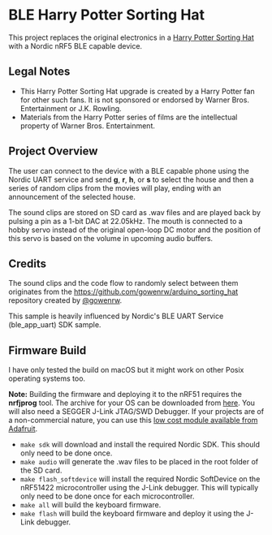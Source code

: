 # BLE Harry Potter Sorting Hat
This project replaces the original electronics in a [Harry Potter Sorting Hat](https://www.barnesandnoble.com/w/home-gift-harry-potter-sorting-hat/30008992) with a Nordic nRF5 BLE capable device.


## Legal Notes
* This Harry Potter Sorting Hat upgrade is created by a Harry Potter fan for other such fans. It is not sponsored or endorsed by Warner Bros. Entertainment or J.K. Rowling.
* Materials from the Harry Potter series of films are the intellectual property of Warner Bros. Entertainment.


## Project Overview
The user can connect to the device with a BLE capable phone using the Nordic UART service and send **g**, **r**, **h**, or **s** to select the house and then a series of random clips from the movies will play, ending with an announcement of the selected house.

The sound clips are stored on SD card as .wav files and are played back by pulsing a pin as a 1-bit DAC at 22.05kHz. The mouth is connected to a hobby servo instead of the original open-loop DC motor and the position of this servo is based on the volume in upcoming audio buffers.

## Credits
The sound clips and the code flow to randomly select between them originates from the https://github.com/gowenrw/arduino_sorting_hat repository created by [@gowenrw](https://github.com/gowenrw).

This sample is heavily influenced by Nordic's BLE UART Service (ble_app_uart) SDK sample.


## Firmware Build
I have only tested the build on macOS but it might work on other Posix operating systems too.

**Note:** Building the firmware and deploying it to the nRF51 requires the **nrfjprog** tool. The archive for your OS can be downloaded from [here](https://www.nordicsemi.com/Software-and-Tools/Development-Tools/nRF5-Command-Line-Tools). You will also need a SEGGER J-Link JTAG/SWD Debugger. If your projects are of a non-commercial nature, you can use this [low cost module available from Adafruit](https://www.adafruit.com/product/3571).

* `make sdk` will download and install the required Nordic SDK. This should only need to be done once.
* `make audio` will generate the .wav files to be placed in the root folder of the SD card.
* `make flash_softdevice` will install the required Nordic SoftDevice on the nRF51422 microcontroller using the J-Link debugger. This will typically only need to be done once for each microcontroller.
* `make all` will build the keyboard firmware.
* `make flash` will build the keyboard firmware and deploy it using the J-Link debugger.

